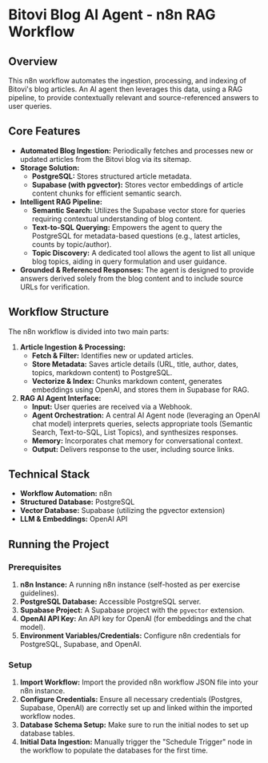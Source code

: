 # Bitovi Blog AI Agent - n8n RAG Workflow

## Overview

This n8n workflow automates the ingestion, processing, and indexing of Bitovi's blog articles. An AI agent then leverages this data, using a RAG pipeline, to provide contextually relevant and source-referenced answers to user queries.

## Core Features

*   **Automated Blog Ingestion:** Periodically fetches and processes new or updated articles from the Bitovi blog via its sitemap.
*   **Storage Solution:**
    *   **PostgreSQL:** Stores structured article metadata.
    *   **Supabase (with pgvector):** Stores vector embeddings of article content chunks for efficient semantic search.
*   **Intelligent RAG Pipeline:**
    *   **Semantic Search:** Utilizes the Supabase vector store for queries requiring contextual understanding of blog content.
    *   **Text-to-SQL Querying:** Empowers the agent to query the PostgreSQL for metadata-based questions (e.g., latest articles, counts by topic/author).
    *   **Topic Discovery:** A dedicated tool allows the agent to list all unique blog topics, aiding in query formulation and user guidance.
*   **Grounded & Referenced Responses:** The agent is designed to provide answers derived solely from the blog content and to include source URLs for verification.

## Workflow Structure

The n8n workflow is divided into two main parts:

1.  **Article Ingestion & Processing:**
    *   **Fetch & Filter:** Identifies new or updated articles.
    *   **Store Metadata:** Saves article details (URL, title, author, dates, topics, markdown content) to PostgreSQL.
    *   **Vectorize & Index:** Chunks markdown content, generates embeddings using OpenAI, and stores them in Supabase for RAG.
2.  **RAG AI Agent Interface:**
    *   **Input:** User queries are received via a Webhook.
    *   **Agent Orchestration:** A central AI Agent node (leveraging an OpenAI chat model) interprets queries, selects appropriate tools (Semantic Search, Text-to-SQL, List Topics), and synthesizes responses.
    *   **Memory:** Incorporates chat memory for conversational context.
    *   **Output:** Delivers response to the user, including source links.

## Technical Stack

*   **Workflow Automation:** n8n
*   **Structured Database:** PostgreSQL
*   **Vector Database:** Supabase (utilizing the pgvector extension)
*   **LLM & Embeddings:** OpenAI API

## Running the Project

### Prerequisites

1.  **n8n Instance:** A running n8n instance (self-hosted as per exercise guidelines).
2.  **PostgreSQL Database:** Accessible PostgreSQL server.
3.  **Supabase Project:** A Supabase project with the `pgvector` extension.
4.  **OpenAI API Key:** An API key for OpenAI (for embeddings and the chat model).
5.  **Environment Variables/Credentials:** Configure n8n credentials for PostgreSQL, Supabase, and OpenAI.

### Setup

1.  **Import Workflow:** Import the provided n8n workflow JSON file into your n8n instance.
2.  **Configure Credentials:** Ensure all necessary credentials (Postgres, Supabase, OpenAI) are correctly set up and linked within the imported workflow nodes.
3.  **Database Schema Setup:** Make sure to run the initial nodes to set up database tables.
4.  **Initial Data Ingestion:** Manually trigger the "Schedule Trigger" node in the workflow to populate the databases for the first time.
<!---
## Demonstration

Please refer to the submitted demo video 
-->
